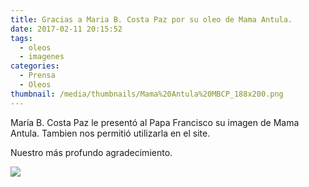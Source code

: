 ```yaml
---
title: Gracias a Maria B. Costa Paz por su oleo de Mama Antula.
date: 2017-02-11 20:15:52
tags:
  - oleos
  - imagenes
categories:
  - Prensa
  - Oleos
thumbnail: /media/thumbnails/Mama%20Antula%20MBCP_188x200.png
---
```


María B. Costa Paz le presentó al Papa Francisco su imagen de Mama Antula. Tambien nos permitió utilizarla en el site.

Nuestro más profundo agradecimiento.

![](/media/thumbnails/Mama%20Antula%20MBCP_375x400.png)
